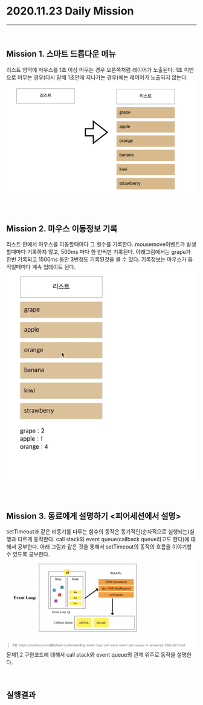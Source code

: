 # 2020.11.23 Daily Mission

---

<br>

## Mission 1. 스마트 드롭다운 메뉴

리스트 영역에 마우스를 1초 이상 머무는 경우 오른쪽처럼 레이어가 노출된다.
1초 미만으로 머무는 경우(다시 말해 1초안에 지나가는 경우)에는 레이어가 노출되지 않는다.
![mission 1 img](M1.png)

<br>

## Mission 2. 마우스 이동정보 기록

리스트 안에서 마우스를 이동할때마다 그 횟수를 기록한다.
mousemove이벤트가 발생할때마다 기록하지 않고, 500ms 마다 한 번씩만 기록된다.
아래그림에서는 grape가 한번 기록되고 1500ms 동안 3번정도 기록된것을 볼 수 있다.
기록정보는 마우스가 움직일때마다 계속 업데이트 된다.
![mission 2 img](M2.png)

<br>

## Mission 3. 동료에게 설명하기 <피어세션에서 설명>

setTimeout과 같은 비동기를 다루는 함수의 동작은 동기적인(순차적으로 실행되는)실행과 다르게 동작한다.
call stack와 event queue(callback queue라고도 한다)에 대해서 공부한다.
아래 그림과 같은 것을 통해서 setTimeout의 동작의 흐름을 이야기할 수 있도록 공부한다.
![mission 3 img](M3.png)
문제1,2 구현코드에 대해서 call stack와 event queue의 관계 위주로 동작을 설명한다.

<br>

## 실행결과
